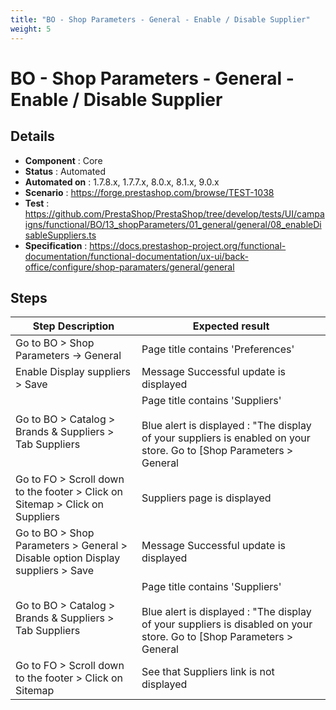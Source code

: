 ```yaml
---
title: "BO - Shop Parameters - General - Enable / Disable Supplier"
weight: 5
---
```


# BO - Shop Parameters - General - Enable / Disable Supplier
## Details
* **Component** : Core
* **Status** : Automated
* **Automated on** : 1.7.8.x, 1.7.7.x, 8.0.x, 8.1.x, 9.0.x
* **Scenario** : https://forge.prestashop.com/browse/TEST-1038
* **Test** : https://github.com/PrestaShop/PrestaShop/tree/develop/tests/UI/campaigns/functional/BO/13_shopParameters/01_general/general/08_enableDisableSuppliers.ts
* **Specification** : https://docs.prestashop-project.org/functional-documentation/functional-documentation/ux-ui/back-office/configure/shop-paramaters/general/general

## Steps
| Step Description | Expected result |
| ----- | ----- |
| Go to BO > Shop Parameters -> General | Page title contains 'Preferences' |
| Enable Display suppliers > Save | Message Successful update is displayed |
| Go to BO > Catalog > Brands & Suppliers > Tab Suppliers | Page title contains 'Suppliers'<br><br>Blue alert is displayed : "The display of your suppliers is enabled on your store. Go to [Shop Parameters > General|http://develop:8888/admin-dev/index.php/configure/shop/preferences/preferences?_token=UypSSVWK9eBBg2AxKgciu-VKCtumCmAl_0o4KRg2ygU] to edit settings." |
| Go to FO > Scroll down to the footer > Click on Sitemap > Click on Suppliers | Suppliers page is displayed |
| Go to BO > Shop Parameters > General > Disable option Display suppliers > Save | Message Successful update is displayed |
| Go to BO > Catalog > Brands & Suppliers > Tab Suppliers | Page title contains 'Suppliers'<br><br>Blue alert is displayed : "The display of your suppliers is disabled on your store. Go to [Shop Parameters > General|http://develop:8888/admin-dev/index.php/configure/shop/preferences/preferences?_token=UypSSVWK9eBBg2AxKgciu-VKCtumCmAl_0o4KRg2ygU] to edit settings." |
| Go to FO > Scroll down to the footer > Click on Sitemap | See that Suppliers link is not displayed |
